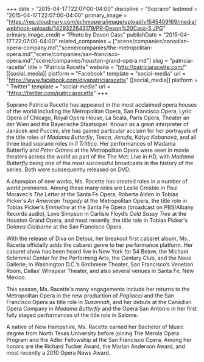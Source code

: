 +++
date = "2015-04-17T22:07:00-04:00"
discipline = "Soprano"
lastmod = "2015-04-17T22:07:00-04:00"
primary_image = "https://res.cloudinary.com/schmopera/image/upload/v1545409169/media/webhook-uploads/1429322643179/PR-Devon%20Cass-5.JPG"
primary_image_credit = "Photo by Devon Cass"
publishDate = "2015-04-17T22:07:00-04:00"
related_companies = ["scene/companies/canadian-opera-company.md","scene/companies/the-metropolitan-opera.md","scene/companies/san-francisco-opera.md","scene/companies/houston-grand-opera.md"]
slug = "patricia-racette"
title = "Patricia Racette"
website = "http://patriciaracette.com/"
[[social_media]]
platform = "Facebook"
template = "social-media"
url = "https://www.facebook.com/divapatriciaracette"
[[social_media]]
platform = " Twitter"
template = "social-media"
url = "https://twitter.com/patriciaracette"
+++

Soprano Patricia Racette has appeared in the most acclaimed opera houses of the world including the Metropolitan Opera, San Francisco Opera, Lyric Opera of Chicago, Royal Opera House, La Scala, Paris Opera, Theater an der Wien and the Bayerische Staatsoper. Known as a great interpreter of Janácek and Puccini, she has gained particular acclaim for her portrayals of the title roles of *Madama Butterfly*, *Tosca*, *Jenufa*, *Kátya Kabanová*, and all three lead soprano roles in *Il Trittico*. Her performances of Madama Butterfly and *Peter Grimes* at the Metropolitan Opera were seen in movie theaters across the world as part of the The Met: Live in HD, with *Madama Butterfly* being one of the most successful broadcasts in the history of the series. Both were subsequently released on DVD.

A champion of new works, Ms. Racette has created roles in a number of world premieres. Among these many roles are Leslie Crosbie in Paul Moravec’s *The Letter* at the Santa Fe Opera, Roberta Alden in Tobias Picker’s *An American Tragedy* at the Metropolitan Opera, the title role in Tobias Picker’s *Emmeline* at the Santa Fe Opera (broadcast on PBS/Albany Records audio), Love Simpson in Carlisle Floyd’s *Cold Sassy Tree* at the Houston Grand Opera, and most recently, the title role in Tobias Picker's *Dolores Claiborne* at the San Francisco Opera.

With the release of Diva on Detour, her breakout first cabaret album, Ms., Racette officially adds the cabaret genre to her performance platform. Her cabaret show has been heard live in New York for 54 Below, the Michael Schimmel Center for the Performing Arts, the Century Club, and the Neue Gallerie; in Washington D.C.’s Birchmere Theater, San Francisco’s Venetian Room, Dallas’ Winspear Theater, and also several venues in Santa Fe, New Mexico. 

This season, Ms. Racette's many engagements include her returns to the Metropolitan Opera in the new production of *Pagliacci* and the San Francisco Opera as title role in *Susannah*, and her debuts at the Canadian Opera Company in *Madama Butterfly* and the Opera San Antonio in her first fully staged performances of the title role in Salome. 

A native of New Hampshire, Ms. Racette earned her Bachelor of Music degree from North Texas University before joining The Merola Opera Program and the Adler Fellowship at the San Francisco Opera. Among her honors are the Richard Tucker Award, the Marian Anderson Award, and most recently a 2010 Opera News Award. 
